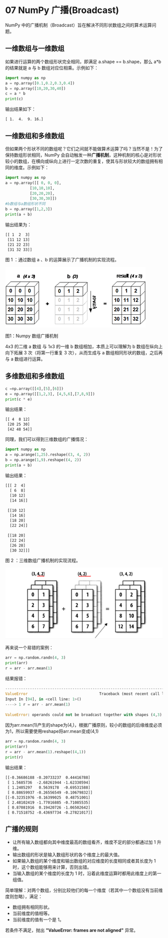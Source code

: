 # 07 NumPy 广播(Broadcast)

NumPy 中的广播机制（Broadcast）旨在解决不同形状数组之间的算术运算问题。

## 一维数组与一维数组

如果进行运算的两个数组形状完全相同，即满足 a.shape == b.shape，那么 a*b 的结果就是 a 与 b 数组对应位相乘。示例如下：

```python
import numpy as np
a = np.array([0.1,0.2,0.3,0.4])
b = np.array([10,20,30,40])
c = a * b
print(c)
```

输出结果如下：

```
[ 1.  4.  9. 16.]
```

## 一维数组和多维数组

但如果两个形状不同的数组呢？它们之间就不能做算术运算了吗？当然不是！为了保持数组形状相同，NumPy 会自动触发一种**广播机制**，这种机制的核心是对形状较小的数组，在横向或纵向上进行一定次数的重复，使其与形状较大的数组拥有相同的维度。示例如下：

```python
import numpy as np
a = np.array([[ 0, 0, 0],
           [10,10,10],
           [20,20,20],
           [30,30,30]])
#b数组与a数组形状不同
b = np.array([1,2,3])
print(a + b)
```

输出结果为：

```
[[ 1  2  3]
 [11 12 13]
 [21 22 23]
 [31 32 33]]
```

图 1 ：通过数组 a 、b 的运算展示了广播机制的实现流程。

![](https://raw.githubusercontent.com/XuanhaoZhu98/image_hosting/main/img/202204211217404.gif)

图1：Numpy 数组广播机制

4x3 的二维 a 数组 与 1x3 的一维 b 数组相加，本质上可以理解为 b 数组在纵向上向下拓展 3 次（将第一行重复 3 次），从而生成与 a 数组相同形状的数组，之后再与 a 数组进行运算。

## 多维数组和多维数组

```python
c =np.array([[4],[5],[6]])
e = np.array([[1,2,3], [4,5,6],[7,8,9]])
print(c * e)
```

输出结果：

```
[[ 4  8 12]
 [20 25 30]
 [42 48 54]]
```

同理，我们可以得到三维数组的广播情况：

```python
import numpy as np
a = np.arange(1,25).reshape((3, 4, 2))
b = np.arange(1,9).reshape((4, 2))
print(a + b)
```

输出结果：

```
[[[ 2  4]
  [ 6  8]
  [10 12]
  [14 16]]

 [[10 12]
  [14 16]
  [18 20]
  [22 24]]

 [[18 20]
  [22 24]
  [26 28]
  [30 32]]]
```

图 2 ：三维数组广播机制的实现流程。

![](https://raw.githubusercontent.com/XuanhaoZhu98/image_hosting/main/img/202204211235944.png)

再来说一个易错的案例：

```python
arr = np.random.randn(4, 3)
print(arr)
r = arr - arr.mean(1)
```

结果报错：

```python
---------------------------------------------------------------------------
ValueError                                Traceback (most recent call last)
Input In [94], in <cell line: 1>()
----> 1 r = arr - arr.mean(1)

ValueError: operands could not be broadcast together with shapes (4,3) (4,) 
```

因为arr.mean(1)产生的shape为(4,)，根据广播原则，较小的数组的后缘维度必须为1，所以需要使用reshape将arr.mean变成(4,1)

```python
arr = np.random.randn(4, 3)
print(arr)
r = arr - arr.mean(1).reshape((4,1))
print(r)
```

输出结果：

```
[[-0.36686188 -0.20733237  0.44416788]
 [ 1.5685736  -2.68261944 -1.62330594]
 [ 1.2405297   0.5639178  -0.69531588]
 [ 0.88659937 -0.26556549 -0.10679832]]
[[-0.32351976 -0.16399025  0.48751001]
 [ 2.48102419 -1.77016885 -0.71085535]
 [ 0.87081916  0.19420726 -1.06502642]
 [ 0.71518752 -0.43697734 -0.27821017]]
```

## 广播的规则

- 让所有输入数组都向其中维度最高的数组看齐，维度不足的部分都通过加 1 升维。
- 输出数组的形状是输入数组形状的各个维度上的最大值。
- 如果输入数组的某个维度和输出数组的对应维度的长度相同或者其长度为 1 时，这个数组能够用来计算，否则出错。
- 当输入数组的某个维度的长度为 1 时，沿着此维度运算时都用此维度上的第一组值。

简单理解：对两个数组，分别比较他们的每一个维度（若其中一个数组没有当前维度则忽略），满足：

- 数组拥有相同形状。
- 当前维度的值相等。
- 当前维度的值有一个是 1。

若条件不满足，抛出 **"ValueError: frames are not aligned"** 异常。